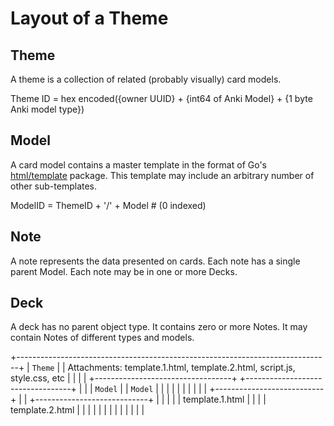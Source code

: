 Layout of a Theme
=================

Theme
-----
A theme is a collection of related (probably visually) card models.

Theme ID = hex encoded({owner UUID} + {int64 of Anki Model} + {1 byte Anki model type})

Model
-----
A card model contains a master template in the format of Go's [html/template](https://golang.org/pkg/html/template/) package. This template may include an arbitrary number of other sub-templates.

ModelID = ThemeID + '/' + Model # (0 indexed)

Note
----
A note represents the data presented on cards. Each note has a single parent Model.
Each note may be in one or more Decks.

Deck
----
A deck has no parent object type. It contains zero or more Notes. It may contain Notes of different types and models.

+------------------------------------------------------------------------------+
| `Theme`                                                                      |
|  Attachments: template.1.html, template.2.html, script.js, style.css, etc    |
|                                                                              |
|  +----------------------------------+ +----------------------------------+   |
|  | `Model`                          | | `Model`                          |   |
|  |                                  | |                                  |   |
|  |  +---------------------------+   | |  +----------------------------+  |   |
|  |  | template.1.html           |   | |  | template.2.html            |  |   |
|  |  |                           |   | |  |                            |  |   |
